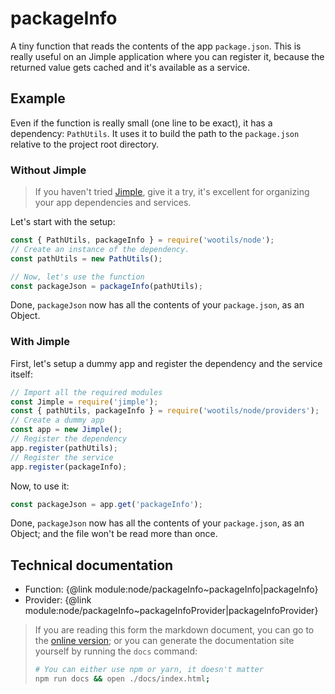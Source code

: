 # packageInfo

A tiny function that reads the contents of the app `package.json`. This is really useful on an Jimple application where you can register it, because the returned value gets cached and it's available as a service.

## Example

Even if the function is really small (one line to be exact), it has a dependency: `PathUtils`. It uses it to build the path to the `package.json` relative to the project root directory.

### Without Jimple

> If you haven't tried [Jimple](https://github.com/fjorgemota/jimple), give it a try, it's excellent for organizing your app dependencies and services.

Let's start with the setup:

```js
const { PathUtils, packageInfo } = require('wootils/node');
// Create an instance of the dependency.
const pathUtils = new PathUtils();

// Now, let's use the function
const packageJson = packageInfo(pathUtils);
```

Done, `packageJson` now has all the contents of your `package.json`, as an Object.

### With Jimple

First, let's setup a dummy app and register the dependency and the service itself:

```js
// Import all the required modules
const Jimple = require('jimple');
const { pathUtils, packageInfo } = require('wootils/node/providers');
// Create a dummy app
const app = new Jimple();
// Register the dependency
app.register(pathUtils);
// Register the service
app.register(packageInfo);
```

Now, to use it:

```js
const packageJson = app.get('packageInfo');
```

Done, `packageJson` now has all the contents of your `package.json`, as an Object; and the file won't be read more than once.

## Technical documentation

- Function: {@link module:node/packageInfo~packageInfo|packageInfo}
- Provider: {@link module:node/packageInfo~packageInfoProvider|packageInfoProvider}

> If you are reading this form the markdown document, you can go to the [online version](https://homer0.github.io/wootils); or you can generate the documentation site yourself by running the `docs` command:
>
> ```bash
> # You can either use npm or yarn, it doesn't matter
> npm run docs && open ./docs/index.html;
> ```
